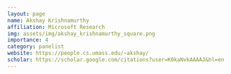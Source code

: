 ```yaml
---
layout: page
name: Akshay Krishnamurthy
affiliation: Microsoft Research
img: assets/img/akshay_krishnamurthy_square.png
importance: 4
category: panelist
website: https://people.cs.umass.edu/~akshay/
scholar: https://scholar.google.com/citations?user=K0kaNvkAAAAJ&hl=en
---
```


